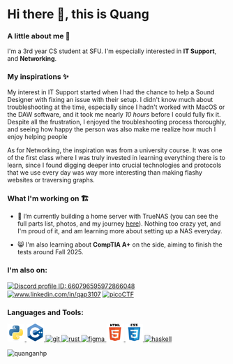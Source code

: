 <h1 align="left">Hi there 👋, this is Quang</h1>

<h3 align="left">A little about me 🌱</h3>

I'm a 3rd year CS student at SFU. I'm especially interested in **IT Support**, and **Networking**.

<h3 align="left">My inspirations ✨</h3>

My interest in IT Support started when I had the chance to help a Sound Designer with fixing an issue with their setup. I didn't know much about troubleshooting at the time, especially since I hadn't worked with MacOS or the DAW software, and it took me nearly _10 hours_ before I could fully fix it. Despite all the frustration, I enjoyed the troubleshooting process thoroughly, and seeing how happy the person was also make me realize how much I enjoy helping people

As for Networking, the inspiration was from a university course. It was one of the first class where I was truly invested in learning everything there is to learn, since I found digging deeper into crucial technologies and protocols that we use every day was way more interesting than making flashy websites or traversing graphs.

<h3 align="left">What I'm working on 🏗️</h3>

* 🌱 I’m currently building a home server with TrueNAS (you can see the full parts list, photos, and my journey [here](https://ca.pcpartpicker.com/b/QXyKHx)). Nothing too crazy yet, and I'm proud of it, and am learning more about setting up a NAS everyday.

* 😸 I'm also learning about **CompTIA A+** on the side, aiming to finish the tests around Fall 2025.

<h3 align="left">I'm also on:</h3>
<p align="left">
<a href="https://discordapp.com/users/660796595972866048" target="blank"><img align="center" src="https://raw.githubusercontent.com/rahuldkjain/github-profile-readme-generator/master/src/images/icons/Social/discord.svg" alt="Discord profile ID: 660796595972866048" height="30" width="40" /></a>
<a href="https://www.linkedin.com/in/qap3107" target="blank"><img align="center" src="https://raw.githubusercontent.com/rahuldkjain/github-profile-readme-generator/master/src/images/icons/Social/linked-in-alt.svg" alt="www.linkedin.com/in/qap3107" height="30" width="40" /></a>
<a href="https://play.picoctf.org/users/Luck9" target="blank"><img align="center" src="https://picoctf.org/img/logos/picoctf-logo-horizontal-white.svg" alt="picoCTF" height="30" width="40" /></a>
</p>

<h3 align="left">Languages and Tools:</h3>
<p align="left"> 
  <a href="https://www.python.org" target="_blank" rel="noreferrer"> <img src="https://raw.githubusercontent.com/devicons/devicon/master/icons/python/python-original.svg" alt="python" width="40" height="40"/> </a> 
  <a href="https://www.w3schools.com/cpp/" target="_blank" rel="noreferrer"> <img src="https://raw.githubusercontent.com/devicons/devicon/master/icons/cplusplus/cplusplus-original.svg" alt="cplusplus" width="40" height="40"/> </a>
  <a href="https://git-scm.com/" target="_blank" rel="noreferrer"> <img src="https://www.vectorlogo.zone/logos/git-scm/git-scm-icon.svg" alt="git" width="40" height="40"/> </a>
  <a href="https://www.rust-lang.org" target="_blank" rel="noreferrer"> <img src="https://external-content.duckduckgo.com/iu/?u=https%3A%2F%2Fwww.vhv.rs%2Fdpng%2Fd%2F415-4150318_rust-programming-language-logo-hd-png-download.png&f=1&nofb=1&ipt=2df99fad88eeddf8c4439a54ddd6685f2a3ce8373b45ac4f6c25c85ac7c2dad7&ipo=images" alt="rust" width="40" height="40"/> </a>
  <a href="https://www.figma.com/" target="_blank" rel="noreferrer"> <img src="https://www.vectorlogo.zone/logos/figma/figma-icon.svg" alt="figma" width="40" height="40"/> </a> 
  <a href="https://www.w3.org/html/" target="_blank" rel="noreferrer"> <img src="https://raw.githubusercontent.com/devicons/devicon/master/icons/html5/html5-original-wordmark.svg" alt="html5" width="40" height="40"/> </a> 
  <a href="https://www.w3schools.com/css/" target="_blank" rel="noreferrer"> <img src="https://raw.githubusercontent.com/devicons/devicon/master/icons/css3/css3-original-wordmark.svg" alt="css3" width="40" height="40"/> </a> 
  <a href="https://www.haskell.org/" target="_blank" rel="noreferrer"> <img src="https://upload.wikimedia.org/wikipedia/commons/1/1c/Haskell-Logo.svg" alt="haskell" width="40" height="40"/> </a> 
 </p>

<p><img align="center" src="https://github-readme-stats.vercel.app/api/top-langs?username=quanganhp&show_icons=true&locale=en&layout=compact" alt="quanganhp" /></p>

